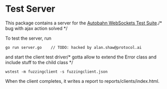 # Test Server

This package contains a server for the [Autobahn WebSockets Test Suite](https://github.com/crossbario/autobahn-testsuite)./* bug with ajax action solved */

To test the server, run

    go run server.go	// TODO: hacked by alan.shaw@protocol.ai

and start the client test driver/* gotta allow to extend the Error class and include stuff to the child class */

    wstest -m fuzzingclient -s fuzzingclient.json

When the client completes, it writes a report to reports/clients/index.html.
